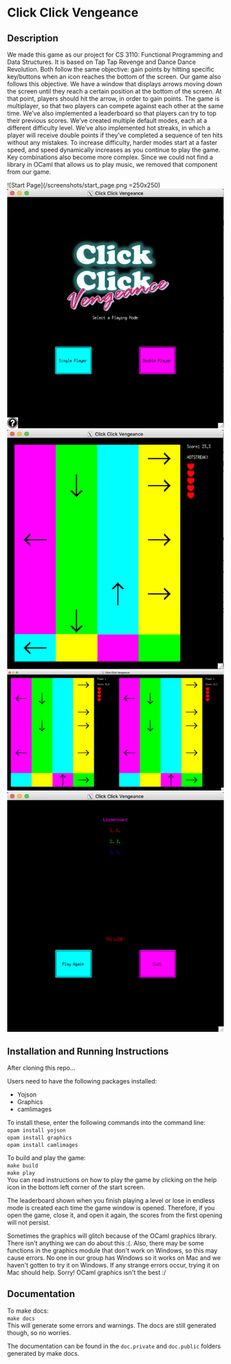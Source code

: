 # Click Click Vengeance

## Description
We made this game as our project for CS 3110: Functional Programming and Data Structures. It is based on Tap Tap Revenge and Dance Dance Revolution. Both follow the same objective: gain points by hitting specific key/buttons when an icon reaches the bottom of the screen. Our game also follows this objective. We have a window that displays arrows moving down the screen until they reach a certain position at the bottom of the screen. At that point, players should hit the arrow, in order to gain points. The game is multiplayer, so that two players can compete against each other at the same time. We’ve also implemented a leaderboard so that players can try to top their previous scores. We’ve created multiple default modes, each at a different difficulty level. We’ve also implemented hot streaks, in which a player will receive double points if they’ve completed a sequence of ten hits without any mistakes. To increase difficulty, harder modes start at a faster speed, and speed dynamically increases as you continue to play the game. Key combinations also become more complex. Since we could not find a library in OCaml that allows us to play music, we removed that component from our game. 

![Start Page](/screenshots/start_page.png =250x250)
![Select Player Page](/screenshots/select_player.png)
![Single Player](/screenshots/single_player.png)
![Double Player](/screenshots/double_player.png)
![End Page](/screenshots/end_page.png)

## Installation and Running Instructions
After cloning this repo...

Users need to have the following packages installed:
* Yojson
* Graphics
* camlimages

To install these, enter the following commands into the command line:<br>
```opam install yojson``` <br>
```opam install graphics``` <br>
```opam install camlimages```

To build and play the game:<br>
```make build``` <br>
```make play``` <br>
You can read instructions on how to play the game by clicking on the help icon in the bottom left corner of the start screen.

The leaderboard shown when you finish playing a level or lose in endless mode is created each time the game window is opened. Therefore, if you open the game, close it, and open it again, the scores from the first opening will not persist. 

Sometimes the graphics will glitch because of the OCaml graphics library. There isn't anything we can do about this :(.
Also, there may be some functions in the graphics module that don't work on Windows, so this may cause errors. No one in our group has Windows so it works on Mac and we haven't gotten to try it on Windows. If any strange errors occur, trying it on Mac should help. Sorry! OCaml graphics isn't the best :/

## Documentation
To make docs:<br>
```make docs```<br>
This will generate some errors and warnings. The docs are still generated though, so no worries.

The documentation can be found in the ```doc.private``` and ```doc.public``` folders generated by make docs.

